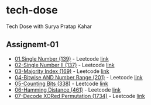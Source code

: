 # tech-dose

Tech Dose with Surya Pratap Kahar

## Assignemt-01

- [01.Single Number (139)](<./Assignment-01/01-SingleNumber(136)/>) - Leetcode [link](https://leetcode.com/problems/single-number/)
- [02-Single Number II (137)](<./Assignment-01/02-SingleNumber-II(137)/>) - Leetcode [link](https://leetcode.com/problems/single-number-ii/)
- [03-Majority Index (169)](<./Assignment-01/03-MajorityElement(169)/>) - Leetcode [link](https://leetcode.com/problems/majority-element/)
- [04-Bitwise AND Number Range (201)](<./Assignment-01/04-Bitwise AND Number Range(201)/>) - Leetcode [link](https://leetcode.com/problems/bitwise-and-of-numbers-range/)
- [05-Counting Bits (338)](<./Assignment-01/05-Counting-Bits(338)/>) - Leetcode [link](https://leetcode.com/problems/counting-bits/)
- [06-Hamming Distance (461)](<./Assignment-01/06-HammingDistance(461)/>) - Leetcode [link](https://leetcode.com/problems/hamming-distance/)
- [07-Decode XORed Permutation (1734)](<./Assignment-01/07-XORedPermutation(1734)/>) - Leetcode [link](https://leetcode.com/problems/decode-xored-permutation/)
